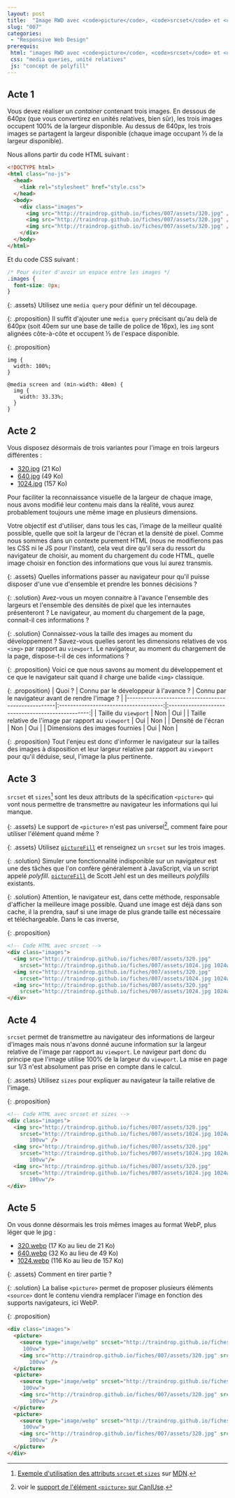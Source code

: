 ```yaml
---
layout: post
title:  "Image RWD avec <code>picture</code>, <code>srcset</code> et <code>sizes</code>."
slug: "007"
categories:
 - "Responsive Web Design"
prerequis:
 html: "images RWD avec <code>picture</code>, <code>srcset</code> et <code>sizes</code>"
 css: "media queries, unité relatives"
 js: "concept de polyfill"
---
```


## Acte 1

Vous devez réaliser un <i lang="en">container</i> contenant trois images. En dessous de 640px (que vous convertirez en unités relatives, bien sûr), les trois images occupent 100% de la largeur disponible. Au dessus de 640px, les trois images se partagent la largeur disponible (chaque image occupant ⅓ de la largeur disponible).

Nous allons partir du code HTML suivant :

```html
<!DOCTYPE html>
<html class="no-js">
  <head>
    <link rel="stylesheet" href="style.css">
  </head>
  <body>
    <div class="images">
      <img src="http://traindrop.github.io/fiches/007/assets/320.jpg" />
      <img src="http://traindrop.github.io/fiches/007/assets/320.jpg" />
      <img src="http://traindrop.github.io/fiches/007/assets/320.jpg" />
    </div>
  </body>
</html>
```

Et du code CSS suivant :

```css
/* Pour éviter d'avoir un espace entre les images */
.images {
  font-size: 0px;
}
```

{: .assets}
Utilisez une `media query` pour définir un tel découpage.

{: .proposition}
Il suffit d'ajouter une `media query` précisant qu'au delà de 640px (soit 40em sur une base de taille de police de 16px), les `img` sont alignées côte-à-côte et occupent ⅓ de l'espace disponible.

{: .proposition}
```
img {
  width: 100%;
}

@media screen and (min-width: 40em) {
  img {
    width: 33.33%;
  }
}
```

## Acte 2

Vous disposez désormais de trois variantes pour l'image en trois largeurs différentes :

* [320.jpg](assets/320.jpg) (21 Ko)
* [640.jpg](assets/640.jpg) (49 Ko)
* [1024.jpg](assets/1024.jpg) (157 Ko)

Pour faciliter la reconnaissance visuelle de la largeur de chaque image, nous avons modifié leur contenu mais dans la réalité, vous aurez probablement toujours une même image en plusieurs dimensions.

Votre objectif est d'utiliser, dans  tous les cas, l'image de la meilleur qualité possible, quelle que soit la largeur de l'écran et la densité de pixel. Comme nous sommes dans un contexte purement HTML (nous ne modifierons pas les CSS ni le JS pour l'instant), cela veut dire qu'il sera du ressort du navigateur de choisir, au moment du chargement du code HTML, quelle image choisir en fonction des informations que vous lui aurez transmis.

{: .assets}
Quelles informations passer au navigateur pour qu'il puisse disposer d'une vue d'ensemble et prendre les bonnes décisions ?

{: .solution}
Avez-vous un moyen connaitre à l'avance l'ensemble des largeurs et l'ensemble des densités de pixel que les internautes présenteront ? Le navigateur, au moment du chargement de la page, connait-il ces informations ?

{: .solution}
Connaissez-vous la taille des images au moment du développement ? Savez-vous quelles seront les dimensions relatives de vos `<img>` par rapport au `viewport`. Le navigateur, au moment du chargement de la page, dispose-t-il de ces informations ?

{: .proposition}
Voici ce que nous savons au moment du développement et ce que le navigateur sait quand il charge une balide `<img>` classique.

{: .proposition}
| Quoi ?                                             | Connu par le développeur à l'avance ? | Connu par le navigateur avant de rendre l'image ? |
|----------------------------------------------------|:-------------------------------------:|:-------------------------------------------------:|
| Taille du `viewport`                                 | Non                                   | Oui                                               |
| Taille relative de l'image par rapport au `viewport` | Oui                                   | Non                                               |
| Densité de l'écran                                 | Non                                   | Oui                                               |
| Dimensions des images fournies                     | Oui                                   | Non                                               |

{: .proposition}
Tout l'enjeu est donc d'informer le navigateur sur la tailles des images à disposition et leur largeur relative par rapport au `viewport` pour qu'il déduise, seul, l'image la plus pertinente.

## Acte 3

`srcset` et `sizes`[^img_mdn] sont les deux attributs de la spécification `<picture>` qui vont nous permettre de transmettre au navigateur les informations qui lui manque.

[^img_mdn]: [Exemple d'utilisation des attributs `srcset` et `sizes`](https://developer.mozilla.org/fr/docs/Web/HTML/Element/Img#Specifications) sur [MDN](https://developer.mozilla.org).

{: .assets}
Le support de `<picture>` n'est pas universel[^caniuse], comment faire pour utiliser l'élément quand même ?

[^caniuse]: voir le [support de l'élément `<picture>` sur CanIUse](http://caniuse.com/#search=picture).

{: .assets}
Utilisez [`pictureFill`](assets/picturefill.min.js) et renseignez un `srcset` sur les trois images.

{: .solution}
Simuler une fonctionnalité indisponible sur un navigateur est une des tâches que l'on confère généralement à JavaScript, via un script appelé _polyfill_. [`pictureFill`](assets/picturefill.min.js) de Scott Jehl est un des meilleurs _polyfills_ existants.

{: .solution}
Attention, le navigateur est, dans cette méthode, responsable d'afficher la meilleure image possible. Quand une image est déjà dans son cache, il la prendra, sauf si une image de plus grande taille est nécessaire et téléchargeable. Dans le cas inverse,

{: .proposition}
```html
<!-- Code HTML avec srcset -->
<div class="images">
  <img src="http://traindrop.github.io/fiches/007/assets/320.jpg"
    srcset="http://traindrop.github.io/fiches/007/assets/1024.jpg 1024w, http://traindrop.github.io/fiches/007/assets/640.jpg 640w, http://traindrop.github.io/fiches/007/assets/320.jpg 320w" />
  <img src="http://traindrop.github.io/fiches/007/assets/320.jpg"
    srcset="http://traindrop.github.io/fiches/007/assets/1024.jpg 1024w, http://traindrop.github.io/fiches/007/assets/640.jpg 640w, http://traindrop.github.io/fiches/007/assets/320.jpg 320w" />
  <img src="http://traindrop.github.io/fiches/007/assets/320.jpg"
    srcset="http://traindrop.github.io/fiches/007/assets/1024.jpg 1024w, http://traindrop.github.io/fiches/007/assets/640.jpg 640w, http://traindrop.github.io/fiches/007/assets/320.jpg 320w" />
</div>
```

## Acte 4

`srcset` permet de transmettre au navigateur des informations de largeur d'images mais nous n'avons donné aucune information sur la largeur relative de l'image par rapport au `viewport`. Le navigeur part donc du principe que l'image utilise 100% de la largeur du `viewport`. La mise en page sur 1/3 n'est absolument pas prise en compte dans le calcul.

{: .assets}
Utilisez `sizes` pour expliquer au navigateur la taille relative de l'image.

{: .proposition}
```html
<!-- Code HTML avec srcset et sizes -->
<div class="images">
  <img src="http://traindrop.github.io/fiches/007/assets/320.jpg"
    srcset="http://traindrop.github.io/fiches/007/assets/1024.jpg 1024w, http://traindrop.github.io/fiches/007/assets/640.jpg 640w, http://traindrop.github.io/fiches/007/assets/320.jpg 320w" sizes="(min-width: 40em) 33vw,
       100vw" />
  <img src="http://traindrop.github.io/fiches/007/assets/320.jpg"
    srcset="http://traindrop.github.io/fiches/007/assets/1024.jpg 1024w, http://traindrop.github.io/fiches/007/assets/640.jpg 640w, http://traindrop.github.io/fiches/007/assets/320.jpg 320w" sizes="(min-width: 40em) 33vw,
       100vw"/>
  <img src="http://traindrop.github.io/fiches/007/assets/320.jpg"
    srcset="http://traindrop.github.io/fiches/007/assets/1024.jpg 1024w, http://traindrop.github.io/fiches/007/assets/640.jpg 640w, http://traindrop.github.io/fiches/007/assets/320.jpg 320w" sizes="(min-width: 40em) 33vw,
       100vw"/>
</div>
```

## Acte 5

On vous donne désormais les trois mêmes images au format WebP, plus léger que le jpg :

* [320.webp](assets/320.webp) (17 Ko au lieu de 21 Ko)
* [640.webp](assets/640.webp) (32 Ko au lieu de 49 Ko)
* [1024.webp](assets/1024.webp) (116 Ko au lieu de 157 Ko)

{: .assets}
Comment en tirer partie ?

{: .solution}
La balise `<picture>` permet de proposer plusieurs éléments `<source>` dont le contenu viendra remplacer l'image en fonction des supports navigateurs, ici WebP.

{: .proposition}
```html
<div class="images">
  <picture>
    <source type="image/webp" srcset="http://traindrop.github.io/fiches/007/assets/1024.webp 1024w, http://traindrop.github.io/fiches/007/assets/640.webp 640w, http://traindrop.github.io/fiches/007/assets/320.webp 320w" sizes="(min-width: 40em) 33vw,
     100vw">
    <img src="http://traindrop.github.io/fiches/007/assets/320.jpg" srcset="http://traindrop.github.io/fiches/007/assets/1024.jpg 1024w, http://traindrop.github.io/fiches/007/assets/640.jpg 640w, http://traindrop.github.io/fiches/007/assets/320.jpg 320w" sizes="(min-width: 40em) 33vw,
       100vw" />
  </picture>
  <picture>
    <source type="image/webp" srcset="http://traindrop.github.io/fiches/007/assets/1024.webp 1024w, http://traindrop.github.io/fiches/007/assets/640.webp 640w, http://traindrop.github.io/fiches/007/assets/320.webp 320w" sizes="(min-width: 40em) 33vw,
     100vw">
    <img src="http://traindrop.github.io/fiches/007/assets/320.jpg" srcset="http://traindrop.github.io/fiches/007/assets/1024.jpg 1024w, http://traindrop.github.io/fiches/007/assets/640.jpg 640w, http://traindrop.github.io/fiches/007/assets/320.jpg 320w" sizes="(min-width: 40em) 33vw,
       100vw" />
  </picture>
  <picture>
    <source type="image/webp" srcset="http://traindrop.github.io/fiches/007/assets/1024.webp 1024w, http://traindrop.github.io/fiches/007/assets/640.webp 640w, http://traindrop.github.io/fiches/007/assets/320.webp 320w" sizes="(min-width: 40em) 33vw,
     100vw">
    <img src="http://traindrop.github.io/fiches/007/assets/320.jpg" srcset="http://traindrop.github.io/fiches/007/assets/1024.jpg 1024w, http://traindrop.github.io/fiches/007/assets/640.jpg 640w, http://traindrop.github.io/fiches/007/assets/320.jpg 320w" sizes="(min-width: 40em) 33vw,
       100vw" />
  </picture>
</div>
```
